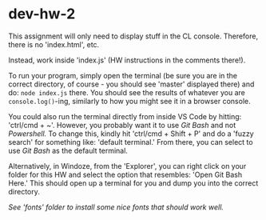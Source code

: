 # dev-hw-2

This assignment will only need to display stuff in the CL console. Therefore, there is no 'index.html', etc.

Instead, work inside 'index.js' (HW instructions in the comments there!).

To run your program, simply open the terminal (be sure you are in the correct directory, of course - you should see 'master' displayed there) and do: `node index.js` there. You should see the results of whatever you are `console.log()`-ing, similarly to how you might see it in a browser console.

You could also run the terminal directly from inside VS Code by hitting: 'ctrl/cmd + ~'. However, you probably want it to use _Git Bash_ and not _Powershell._ To change this, kindly hit 'ctrl/cmd + Shift + P' and do a 'fuzzy search' for something like: 'default terminal.' From there, you can select to use _Git Bash_ as the default terminal.

Alternatively, in Windoze, from the 'Explorer', you can right click on your folder for this HW and select the option that resembles: 'Open Git Bash Here.' This should open up a terminal for you and dump you into the correct directory.

_See 'fonts' folder to install some nice fonts that should work well._
